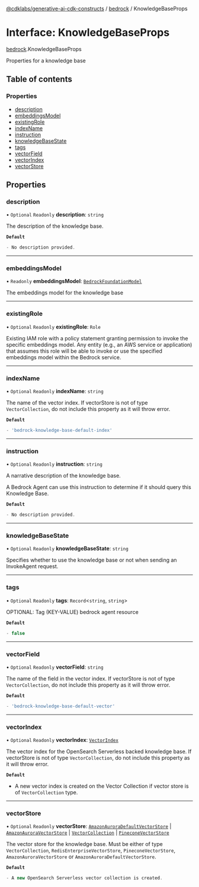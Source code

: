 [@cdklabs/generative-ai-cdk-constructs](../README.md) / [bedrock](../modules/bedrock.md) / KnowledgeBaseProps

# Interface: KnowledgeBaseProps

[bedrock](../modules/bedrock.md).KnowledgeBaseProps

Properties for a knowledge base

## Table of contents

### Properties

- [description](bedrock.KnowledgeBaseProps.md#description)
- [embeddingsModel](bedrock.KnowledgeBaseProps.md#embeddingsmodel)
- [existingRole](bedrock.KnowledgeBaseProps.md#existingrole)
- [indexName](bedrock.KnowledgeBaseProps.md#indexname)
- [instruction](bedrock.KnowledgeBaseProps.md#instruction)
- [knowledgeBaseState](bedrock.KnowledgeBaseProps.md#knowledgebasestate)
- [tags](bedrock.KnowledgeBaseProps.md#tags)
- [vectorField](bedrock.KnowledgeBaseProps.md#vectorfield)
- [vectorIndex](bedrock.KnowledgeBaseProps.md#vectorindex)
- [vectorStore](bedrock.KnowledgeBaseProps.md#vectorstore)

## Properties

### description

• `Optional` `Readonly` **description**: `string`

The description of the knowledge base.

**`Default`**

```ts
- No description provided.
```

___

### embeddingsModel

• `Readonly` **embeddingsModel**: [`BedrockFoundationModel`](../classes/bedrock.BedrockFoundationModel.md)

The embeddings model for the knowledge base

___

### existingRole

• `Optional` `Readonly` **existingRole**: `Role`

Existing IAM role with a policy statement
granting permission to invoke the specific embeddings model.
Any entity (e.g., an AWS service or application) that assumes
this role will be able to invoke or use the
specified embeddings model within the Bedrock service.

___

### indexName

• `Optional` `Readonly` **indexName**: `string`

The name of the vector index.
If vectorStore is not of type `VectorCollection`,
do not include this property as it will throw error.

**`Default`**

```ts
- 'bedrock-knowledge-base-default-index'
```

___

### instruction

• `Optional` `Readonly` **instruction**: `string`

A narrative description of the knowledge base.

A Bedrock Agent can use this instruction to determine if it should
query this Knowledge Base.

**`Default`**

```ts
- No description provided.
```

___

### knowledgeBaseState

• `Optional` `Readonly` **knowledgeBaseState**: `string`

Specifies whether to use the knowledge base or not when sending an InvokeAgent request.

___

### tags

• `Optional` `Readonly` **tags**: `Record`\<`string`, `string`\>

OPTIONAL: Tag (KEY-VALUE) bedrock agent resource

**`Default`**

```ts
- false
```

___

### vectorField

• `Optional` `Readonly` **vectorField**: `string`

The name of the field in the vector index.
If vectorStore is not of type `VectorCollection`,
do not include this property as it will throw error.

**`Default`**

```ts
- 'bedrock-knowledge-base-default-vector'
```

___

### vectorIndex

• `Optional` `Readonly` **vectorIndex**: [`VectorIndex`](../classes/opensearch_vectorindex.VectorIndex.md)

The vector index for the OpenSearch Serverless backed knowledge base.
If vectorStore is not of type `VectorCollection`, do not include
this property as it will throw error.

**`Default`**

- A new vector index is created on the Vector Collection
if vector store is of `VectorCollection` type.

___

### vectorStore

• `Optional` `Readonly` **vectorStore**: [`AmazonAuroraDefaultVectorStore`](../classes/amazonaurora.AmazonAuroraDefaultVectorStore.md) \| [`AmazonAuroraVectorStore`](../classes/amazonaurora.AmazonAuroraVectorStore.md) \| [`VectorCollection`](../classes/opensearchserverless.VectorCollection.md) \| [`PineconeVectorStore`](../classes/pinecone.PineconeVectorStore.md)

The vector store for the knowledge base. Must be either of
type `VectorCollection`, `RedisEnterpriseVectorStore`,
`PineconeVectorStore`, `AmazonAuroraVectorStore` or
`AmazonAuroraDefaultVectorStore`.

**`Default`**

```ts
- A new OpenSearch Serverless vector collection is created.
```
